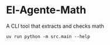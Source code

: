 # El-Agente-Math
A CLI tool that extracts and checks math

```shell
uv run python -m src.main --help
```
